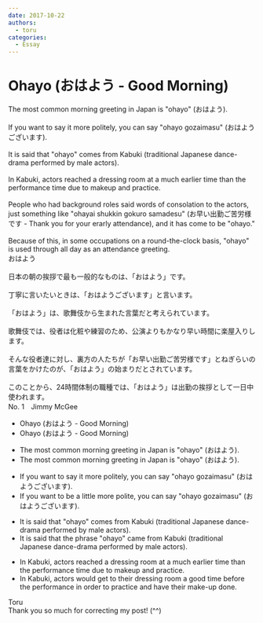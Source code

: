 ```yaml
---
date: 2017-10-22
authors:
  - toru
categories:
  - Essay
---
```


<h1 id="subject_show">Ohayo (おはよう - Good Morning)</h1>
<div class="date" hidden>Oct 22, 2017 11:27</div>
<div id="post"><div id="body_show_ori">
The most common morning greeting in Japan is "ohayo" (おはよう).<br/><br/>If you want to say it more politely, you can say "ohayo gozaimasu" (おはようございます).<br/><br/>It is said that "ohayo" comes from Kabuki (traditional Japanese dance-drama performed by male actors).<br/><br/>In Kabuki, actors reached a dressing room at a much earlier time than the performance time due to makeup and practice.<br/><br/>People who had background roles said words of consolation to the actors, just something like "ohayai shukkin gokuro samadesu" (お早い出勤ご苦労様です - Thank you for your erarly attendance), and it has come to be "ohayo."<br/><br/>Because of this, in some occupations on a round-the-clock basis, "ohayo" is used through all day as an attendance greeting.
</div></div>

<!-- more -->

<div id="post_ja"><div id="body_show_mo">
おはよう<br/><br/>日本の朝の挨拶で最も一般的なものは、「おはよう」です。<br/><br/>丁寧に言いたいときは、「おはようございます」と言います。<br/><br/>「おはよう」は、歌舞伎から生まれた言葉だと考えられています。<br/><br/>歌舞伎では、役者は化粧や練習のため、公演よりもかなり早い時間に楽屋入りします。<br/><br/>そんな役者達に対し、裏方の人たちが「お早い出勤ご苦労様です」とねぎらいの言葉をかけたのが、「おはよう」の始まりだとされています。<br/><br/>このことから、24時間体制の職種では、「おはよう」は出勤の挨拶として一日中使われます。
</div></div>
<div id="block"><div class="first_name"> No. 1　<span class="just_name">Jimmy McGee</span></div><div id="block2">
<ul class="correction_field">
<li class="incorrect">Ohayo (おはよう - Good Morning)</li>
<li class="corrected correct">
Ohayo (おはよう - Good Morning)
</li>
</ul>
<ul class="correction_field">
<li class="incorrect">The most common morning greeting in Japan is "ohayo" (おはよう).</li>
<li class="corrected correct">
The most common morning greeting in Japan is "ohayo" (おはよう).
</li>
</ul>
<ul class="correction_field">
<li class="incorrect">If you want to say it more politely, you can say "ohayo gozaimasu" (おはようございます).</li>
<li class="corrected correct">
If you want to be a little more polite, you can say "ohayo gozaimasu" (おはようございます).
</li>
</ul>
<ul class="correction_field">
<li class="incorrect">It is said that "ohayo" comes from Kabuki (traditional Japanese dance-drama performed by male actors).</li>
<li class="corrected correct">
It is said that the phrase "ohayo" came from Kabuki (traditional Japanese dance-drama performed by male actors).
</li>
</ul>
<ul class="correction_field">
<li class="incorrect">In Kabuki, actors reached a dressing room at a much earlier time than the performance time due to makeup and practice.</li>
<li class="corrected correct">
In Kabuki, actors would get to their dressing room a good time before the performance in order to practice and have their make-up done.
</li>
</ul>
</div><div class="name"><span class="just_name">Toru</span><br>
Thank you so much for correcting my post! (^^)
</div>
</div>
